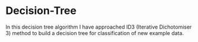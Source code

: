 # Decision-Tree
In this decision tree algorithm I have approached ID3 (Iterative Dichotomiser 3) method to build a decision tree for classification of new example data.
